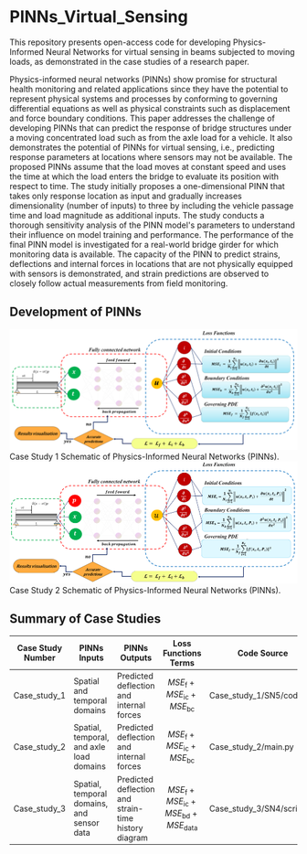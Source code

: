 # PINNs_Virtual_Sensing
This repository presents open-access code for developing Physics-Informed Neural Networks for virtual sensing in beams subjected to moving loads, as demonstrated in the case studies of a research paper.

Physics-informed neural networks (PINNs) show promise for structural health monitoring and related applications since they have the potential to represent physical systems and processes by conforming to governing differential equations as well as physical constraints such as displacement and force boundary conditions. This paper addresses the challenge of developing PINNs that can predict the response of bridge structures under a moving concentrated load such as from the axle load for a vehicle. It also demonstrates the potential of PINNs for virtual sensing, i.e., predicting response parameters at locations where sensors may not be available. The proposed PINNs assume that the load moves at constant speed and uses the time at which the load enters the bridge to evaluate its position with respect to time. The study initially proposes a one-dimensional PINN that takes only response location as input and gradually increases dimensionality (number of inputs) to three by including the vehicle passage time and load magnitude as additional inputs. The study conducts a thorough sensitivity analysis of the PINN model's parameters to understand their influence on model training and performance. The performance of the final PINN model is investigated for a real-world bridge girder for which monitoring data is available. The capacity of the PINN to predict strains, deflections and internal forces in locations that are not physically equipped with sensors is demonstrated, and strain predictions are observed to closely follow actual measurements from field monitoring.

## Development of PINNs
![alt text](https://github.com/AnmarAl-Adly/PINNs_Virtual_Sensing/blob/main/Figures/Fig.1.png)
Case Study 1 Schematic of Physics-Informed Neural Networks (PINNs).
![alt text](https://github.com/AnmarAl-Adly/PINNs_Virtual_Sensing/blob/main/Figures/Fig.2.png)
Case Study 2 Schematic of Physics-Informed Neural Networks (PINNs).

## Summary of Case Studies

| Case Study Number   | PINNs Inputs                          | PINNs Outputs                                | Loss Functions Terms    | Code Source                 |
|---------------------|---------------------------------------|----------------------------------------------|---------------------------------------------|-----------------------------|
| Case_study_1        | Spatial and temporal domains          | Predicted deflection and internal forces     | $$MSE_{\text{f}} + MSE_{\text{ic}} + MSE_{\text{bc}}$$ | Case_study_1/SN5/code.py    |
| Case_study_2        | Spatial, temporal, and axle load domains | Predicted deflection and internal forces  | $$MSE_{\text{f}} + MSE_{\text{ic}} + MSE_{\text{bc}}$$ | Case_study_2/main.py        |
| Case_study_3        | Spatial, temporal domains, and sensor data | Predicted deflection and strain-time history diagram | $$MSE_{\text{f}} + MSE_{\text{ic}} + MSE_{\text{bd}} + MSE_{\text{data}}$$ | Case_study_3/SN4/script.py  |

